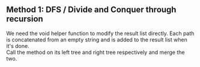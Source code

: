 ## Method 1: DFS / Divide and Conquer through recursion

We need the void helper function to modify the result list directly. Each path is concatenated from an empty string and is added to the result list when it's done. </br>
Call the method on its left tree and right tree respectively and merge the two. </br>
